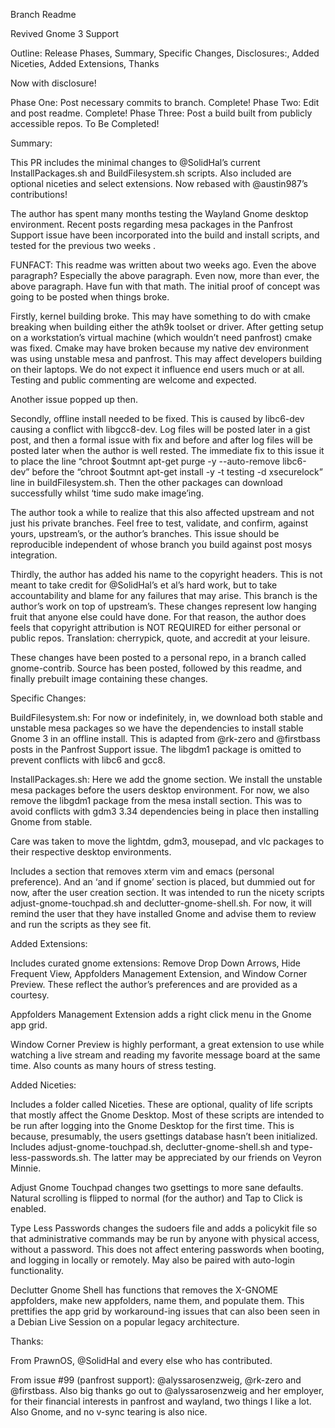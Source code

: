 Branch Readme

Revived Gnome 3 Support

Outline: Release Phases, Summary, Specific Changes, Disclosures:, Added Niceties, Added Extensions, Thanks

Now with disclosure!

Phase One: Post necessary commits to branch. Complete!
Phase Two: Edit and post readme. Complete!
Phase Three: Post a build built from publicly accessible repos. To Be Completed! 

Summary:

This PR includes the minimal changes to @SolidHal’s current InstallPackages.sh and BuildFilesystem.sh scripts. Also included are optional niceties and select extensions. Now rebased with @austin987’s contributions!

The author has spent many months testing the Wayland Gnome desktop environment. Recent posts regarding mesa packages in the Panfrost Support issue have been incorporated into the build and install  scripts, and tested for the previous two weeks . 

FUNFACT: This readme was written about two weeks ago. Even the above paragraph? Especially the above paragraph. Even now, more than ever, the above paragraph. Have fun with that math. The initial proof of concept was going to be posted when things broke.

Firstly, kernel building broke. This may have something to do with cmake breaking when building either the ath9k toolset or driver. After getting setup on a workstation’s virtual machine (which wouldn’t need panfrost) cmake was fixed. Cmake may have broken because my native dev environment was using unstable mesa and panfrost. This may affect developers building on their laptops. We do not expect it influence end users much or at all. Testing and public commenting are welcome and expected. 

Another issue popped up then.

Secondly, offline install needed to be fixed. This is caused by libc6-dev causing a conflict with libgcc8-dev. Log files will be posted later in a gist post, and then a formal issue with fix and before and after log files will be posted later when the author is well rested. The immediate fix to this issue it to place the line “chroot $outmnt apt-get purge -y --auto-remove libc6-dev” before the “chroot $outmnt apt-get install -y -t testing -d xsecurelock” line in buildFilesystem.sh. Then the other packages can download successfully whilst ‘time sudo make image’ing.

The author took a while to realize that this also affected upstream and not just his private branches. Feel free to test, validate, and confirm, against yours, upstream’s, or the author’s branches. This issue should be reproducible independent of whose branch you build against post mosys integration.

Thirdly, the author has added his name to the copyright headers. This is not meant to take credit for @SolidHal’s et al’s hard work, but to take accountability and blame for any failures that may arise. This branch is the author’s work on top of upstream’s. These changes represent low hanging fruit that anyone else could have done. For that reason, the author does feels that copyright attribution is NOT REQUIRED for either personal or public repos. Translation: cherrypick, quote, and accredit at your leisure. 

These changes have been posted to a personal repo, in a branch called gnome-contrib. Source has been posted, followed by this readme, and finally prebuilt image containing these changes.

Specific Changes:

BuildFilesystem.sh: 
For now or indefinitely, in, we download both stable and unstable mesa packages so we have the dependencies to install stable Gnome 3 in an offline install.  This is adapted from @rk-zero and @firstbass posts in the Panfrost Support issue. The libgdm1 package is omitted to prevent conflicts with libc6 and gcc8.

InstallPackages.sh: 
Here we add the gnome section. We install the unstable mesa packages before the users desktop environment. For now, we also remove the libgdm1 package from the mesa install section. This was to avoid conflicts with gdm3 3.34 dependencies being in place then installing Gnome from stable. 

Care was taken to move the lightdm, gdm3, mousepad, and vlc packages to their respective desktop environments. 

Includes a section that removes xterm vim and emacs (personal preference). And an ‘and if gnome’ section is placed, but dummied out for now, after the user creation section. It was intended to run the nicety scripts adjust-gnome-touchpad.sh and declutter-gnome-shell.sh. For now, it will remind the user that they have installed Gnome and advise them to review and run the scripts as they see fit.

Added Extensions:

Includes curated gnome extensions: Remove Drop Down Arrows, Hide Frequent View, Appfolders Management Extension, and Window Corner Preview. These reflect the author’s preferences and are provided as a courtesy. 

Appfolders Management Extension adds a right click menu in the Gnome app grid.

Window Corner Preview is highly performant, a great extension to use while watching a live stream and reading my favorite message board at the same time. Also counts as many hours of stress testing.

Added Niceties:

Includes a folder called Niceties. These are optional, quality of life scripts that mostly affect the Gnome Desktop. Most of these scripts are intended to be run after logging into the Gnome Desktop for the first time. This is because, presumably, the users gsettings database hasn’t been initialized. Includes adjust-gnome-touchpad.sh, declutter-gnome-shell.sh and type-less-passwords.sh. The latter may be appreciated by our friends on Veyron Minnie.

Adjust Gnome Touchpad changes two gsettings to more sane defaults. Natural scrolling is flipped to normal (for the author) and Tap to Click is enabled.

Type Less Passwords changes the sudoers file and adds a policykit file so that administrative commands may be run by anyone with physical access, without a password. This does not affect entering passwords when booting, and logging in locally or remotely. May also be paired with auto-login functionality. 

Declutter Gnome Shell has functions that removes the X-GNOME appfolders, make new appfolders, name them, and populate them. This prettifies the app grid by workaround-ing issues that can also been seen in a Debian Live Session on a popular legacy architecture.   

Thanks:

From PrawnOS, @SolidHal and every else who has contributed.

From issue #99 (panfrost support): @alyssarosenzweig, @rk-zero and @firstbass. Also big thanks go out to @alyssarosenzweig and her employer, for their financial interests in panfrost and wayland, two things I like a lot. Also Gnome, and no v-sync tearing is also nice.
